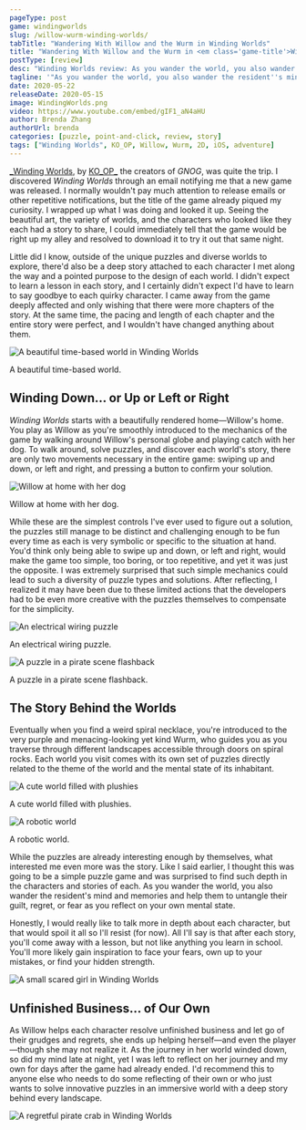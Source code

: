 ```yaml
---
pageType: post
game: windingworlds
slug: /willow-wurm-winding-worlds/
tabTitle: "Wandering With Willow and the Wurm in Winding Worlds"
title: "Wandering With Willow and the Wurm in <em class='game-title'>Winding Worlds</em>"
postType: [review]
desc: "Winding Worlds review: As you wander the world, you also wander the resident's mind and memories and help them to untangle their guilt, regret, or fear as you reflect on your own mental state."
tagline: '"As you wander the world, you also wander the resident''s mind and memories and help them to untangle their guilt, regret, or fear as you reflect on your own mental state."'
date: 2020-05-22
releaseDate: 2020-05-15
image: WindingWorlds.png
video: https://www.youtube.com/embed/gIF1_aN4aHU
author: Brenda Zhang
authorUrl: brenda
categories: [puzzle, point-and-click, review, story]
tags: ["Winding Worlds", KO_OP, Willow, Wurm, 2D, iOS, adventure]
---
```


[_Winding Worlds](https://windingworlds.com/), by [KO_OP_](https://www.ko-opmode.com/) the creators of _GNOG_, was quite the trip. I discovered _Winding Worlds_ through an email notifying me that a new game was released. I normally wouldn't pay much attention to release emails or other repetitive notifications, but the title of the game already piqued my curiosity. I wrapped up what I was doing and looked it up. Seeing the beautiful art, the variety of worlds, and the characters who looked like they each had a story to share, I could immediately tell that the game would be right up my alley and resolved to download it to try it out that same night.

Little did I know, outside of the unique puzzles and diverse worlds to explore, there'd also be a deep story attached to each character I met along the way and a pointed purpose to the design of each world. I didn't expect to learn a lesson in each story, and I certainly didn't expect I'd have to learn to say goodbye to each quirky character. I came away from the game deeply affected and only wishing that there were more chapters of the story. At the same time, the pacing and length of each chapter and the entire story were perfect, and I wouldn't have changed anything about them.

![A beautiful time-based world in Winding Worlds][image0]

<figcaption>A beautiful time-based world.</figcaption>

## Winding Down... or Up or Left or Right

_Winding Worlds_ starts with a beautifully rendered home—Willow's home. You play as Willow as you're smoothly introduced to the mechanics of the game by walking around Willow's personal globe and playing catch with her dog. To walk around, solve puzzles, and discover each world's story, there are only two movements necessary in the entire game: swiping up and down, or left and right, and pressing a button to confirm your solution.

![Willow at home with her dog][image1]

<figcaption>Willow at home with her dog.</figcaption>

While these are the simplest controls I've ever used to figure out a solution, the puzzles still manage to be distinct and challenging enough to be fun every time as each is very symbolic or specific to the situation at hand. You'd think only being able to swipe up and down, or left and right, would make the game too simple, too boring, or too repetitive, and yet it was just the opposite. I was extremely surprised that such simple mechanics could lead to such a diversity of puzzle types and solutions. After reflecting, I realized it may have been due to these limited actions that the developers had to be even more creative with the puzzles themselves to compensate for the simplicity.

![An electrical wiring puzzle][image2]

<figcaption>An electrical wiring puzzle.</figcaption>

![A puzzle in a pirate scene flashback][image3]

<figcaption>A puzzle in a pirate scene flashback.</figcaption>

## The Story Behind the Worlds

Eventually when you find a weird spiral necklace, you're introduced to the very purple and menacing-looking yet kind Wurm, who guides you as you traverse through different landscapes accessible through doors on spiral rocks. Each world you visit comes with its own set of puzzles directly related to the theme of the world and the mental state of its inhabitant.

![A cute world filled with plushies][image4]

<figcaption>A cute world filled with plushies.</figcaption>

![A robotic world][image5]

<figcaption>A robotic world.</figcaption>

While the puzzles are already interesting enough by themselves, what interested me even more was the story. Like I said earlier, I thought this was going to be a simple puzzle game and was surprised to find such depth in the characters and stories of each. As you wander the world, you also wander the resident's mind and memories and help them to untangle their guilt, regret, or fear as you reflect on your own mental state.

Honestly, I would really like to talk more in depth about each character, but that would spoil it all so I'll resist (for now). All I'll say is that after each story, you'll come away with a lesson, but not like anything you learn in school. You'll more likely gain inspiration to face your fears, own up to your mistakes, or find your hidden strength.

![A small scared girl in Winding Worlds][image6]

## Unfinished Business... of Our Own

As Willow helps each character resolve unfinished business and let go of their grudges and regrets, she ends up helping herself—and even the player—though she may not realize it. As the journey in her world winded down, so did my mind late at night, yet I was left to reflect on her journey and my own for days after the game had already ended. I'd recommend this to anyone else who needs to do some reflecting of their own or who just wants to solve innovative puzzles in an immersive world with a deep story behind every landscape.

![A regretful pirate crab in Winding Worlds][image7]

[image0]: ../../../images/post/windingworlds/WindingWorlds0.png
[image1]: ../../../images/post/windingworlds/WindingWorlds1.png
[image2]: ../../../images/post/windingworlds/WindingWorlds2.png
[image3]: ../../../images/post/windingworlds/WindingWorlds3.png
[image4]: ../../../images/post/windingworlds/WindingWorlds4.png
[image5]: ../../../images/post/windingworlds/WindingWorlds5.png
[image6]: ../../../images/post/windingworlds/WindingWorlds6.png
[image7]: ../../../images/post/windingworlds/WindingWorlds7.png
